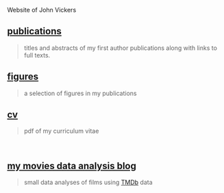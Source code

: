 Website of John Vickers

## [publications](pages/publications.md)
> titles and abstracts of my first author publications along with links to full texts.

## [figures](pages/figures.md)
> a selection of figures in my publications

## [cv](assets/site/cv.pdf)
> pdf of my curriculum vitae

&nbsp;
&nbsp;
&nbsp;

## [my movies data analysis blog](https://poptcorn.github.io/)
> small data analyses of films using [TMDb](https://www.themoviedb.org) data
